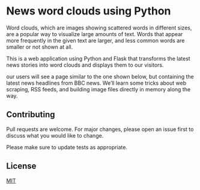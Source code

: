 # News word clouds using Python

Word clouds, which are images showing scattered words in different sizes, are a popular way to visualize large amounts of text. Words that appear more frequently in the given text are larger, and less common words are smaller or not shown at all.

This is a web application using Python and Flask that transforms the latest news stories into word clouds and displays them to our visitors.

our users will see a page similar to the one shown below, but containing the latest news headlines from BBC news. We’ll learn some tricks about web scraping, RSS feeds, and building image files directly in memory along the way.




## Contributing
Pull requests are welcome. For major changes, please open an issue first to discuss what you would like to change.

Please make sure to update tests as appropriate.

## License
[MIT](https://choosealicense.com/licenses/mit/)
